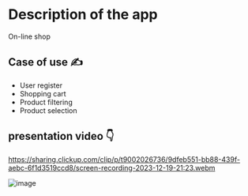 # Description of the app
On-line shop

  ## Case of use :writing_hand:	
  - User register
  - Shopping cart
  - Product filtering
  - Product selection

## presentation video :point_down:
https://sharing.clickup.com/clip/p/t9002026736/9dfeb551-bb88-439f-aebc-6f1d3519ccd8/screen-recording-2023-12-19-21:23.webm

![image](https://github.com/EmelyTarazonaPerez/e-commerce/assets/122141594/4cb1b12b-260e-4cb2-8b27-8ce5e3ee53b5)
